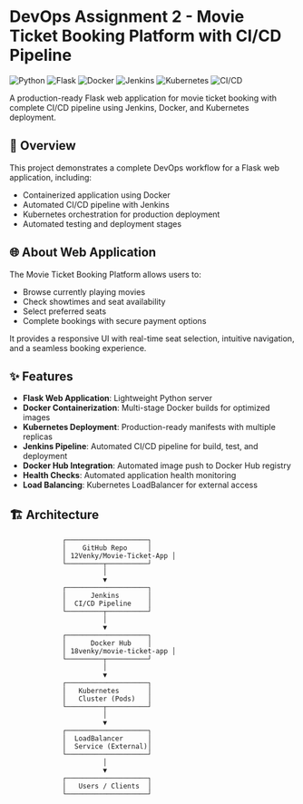 # DevOps Assignment 2 - Movie Ticket Booking Platform with CI/CD Pipeline

![Python](https://img.shields.io/badge/Python-3.10-blue)
![Flask](https://img.shields.io/badge/Flask-Latest-green)
![Docker](https://img.shields.io/badge/Docker-Enabled-blue)
![Jenkins](https://img.shields.io/badge/Jenkins-CI/CD-red?logo=jenkins&logoColor=white)
![Kubernetes](https://img.shields.io/badge/Kubernetes-Ready-326CE5)
![CI/CD](https://img.shields.io/badge/Jenkins-Pipeline-red)

A production-ready Flask web application for movie ticket booking with complete CI/CD pipeline using Jenkins, Docker, and Kubernetes deployment.

## 🎯 Overview

This project demonstrates a complete DevOps workflow for a Flask web application, including:

- Containerized application using Docker
- Automated CI/CD pipeline with Jenkins
- Kubernetes orchestration for production deployment
- Automated testing and deployment stages

## 🌐 About Web Application

The Movie Ticket Booking Platform allows users to:

- Browse currently playing movies
- Check showtimes and seat availability
- Select preferred seats
- Complete bookings with secure payment options

It provides a responsive UI with real-time seat selection, intuitive navigation, and a seamless booking experience.

## ✨ Features

- **Flask Web Application**: Lightweight Python server
- **Docker Containerization**: Multi-stage Docker builds for optimized images
- **Kubernetes Deployment**: Production-ready manifests with multiple replicas
- **Jenkins Pipeline**: Automated CI/CD pipeline for build, test, and deployment
- **Docker Hub Integration**: Automated image push to Docker Hub registry
- **Health Checks**: Automated application health monitoring
- **Load Balancing**: Kubernetes LoadBalancer for external access

## 🏗️ Architecture

                 ┌────────────────────┐
                 │    GitHub Repo     │
                 │ 12Venky/Movie-Ticket-App │
                 └─────────┬──────────┘
                           │
                           ▼
                 ┌────────────────────┐
                 │      Jenkins       │
                 │  CI/CD Pipeline    │
                 └─────────┬──────────┘
                           │
                           ▼
                 ┌────────────────────┐
                 │      Docker Hub    │
                 │ 18venky/movie-ticket-app │
                 └─────────┬──────────┘
                           │
                           ▼
                 ┌────────────────────┐
                 │   Kubernetes       │
                 │   Cluster (Pods)   │
                 └─────────┬──────────┘
                           │
                           ▼
                 ┌────────────────────┐
                 │  LoadBalancer      │
                 │  Service (External)│
                 └────────────────────┘
                           │
                           ▼
                 ┌────────────────────┐
                 │   Users / Clients  │
                 └────────────────────┘
